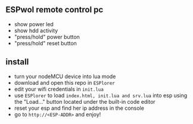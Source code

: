 ## ESPwol remote control pc
* show power led
* show hdd activity
* "press/hold" power button
* "press/hold" reset button

## install
* turn your nodeMCU device into lua mode
* download and open this repo in `ESPlorer`
* edit your wifi credentials in `init.lua`
* use `ESPlorer` to load `index.html, init.lua and srv.lua` into esp using the "Load..." button located under the built-in code editor
* reset your esp and find her ip address in the console
* go to `http://<ESP-ADDR>` and enjoy!